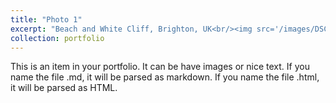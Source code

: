 ```yaml
---
title: "Photo 1"
excerpt: "Beach and White Cliff, Brighton, UK<br/><img src='/images/DSC09095med@0.5x.png'>"
collection: portfolio
---
```


This is an item in your portfolio. It can be have images or nice text. If you name the file .md, it will be parsed as markdown. If you name the file .html, it will be parsed as HTML. 
